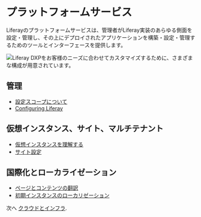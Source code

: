 # プラットフォームサービス

Liferayのプラットフォームサービスは、管理者がLiferay実装のあらゆる側面を設定・管理し、その上にデプロイされたアプリケーションを構築・設定・管理するためのツールとインターフェースを提供します。

![Liferay DXPをお客様のニーズに合わせてカスタマイズするために、さまざまな構成が用意されています。](./platform-services/images/01.png)

## 管理

* [設定スコープについて](https://learn.liferay.com/w/dxp/system-administration/configuring-liferay/understanding-configuration-scope)
* [Configuring Liferay](https://learn.liferay.com/w/dxp/system-administration/configuring-liferay)

## 仮想インスタンス、サイト、マルチテナント

* [仮想インスタンスを理解する](https://learn.liferay.com/w/dxp/system-administration/configuring-liferay/virtual-instances/understanding-virtual-instances)
* [サイト設定](https://learn.liferay.com/w/dxp/site-building/site-settings)

## 国際化とローカライゼーション

* [ページとコンテンツの翻訳](https://learn.liferay.com/w/dxp/content-authoring-and-management/translating-pages-and-content)
* [初期インスタンスのローカリゼーション](https://learn.liferay.com/w/dxp/installation-and-upgrades/setting-up-liferay/initial-instance-localization)

次へ [クラウドとインフラ](./cloud-and-infrastructure.md).
